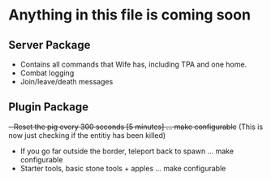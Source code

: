 # Anything in this file is coming soon

## Server Package
- Contains all commands that Wife has, including TPA and one home.
- Combat logging
- Join/leave/death messages

## Plugin Package
~~- Reset the pig every 300 seconds [5 minutes] ... make configurable~~ (This is now just checking if the entitiy has been killed)
- If you go far outside the border, teleport back to spawn ... make configurable
- Starter tools, basic stone tools + apples ... make configurable
